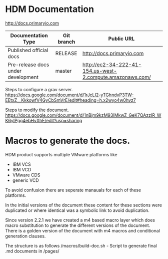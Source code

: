 # HDM Documentation

http://docs.primaryio.com  

|Documentation Type| Git branch| Public URL|
|--|---|---|
|Published official docs| RELEASE | http://docs.primaryio.com  |
|Pre-release docs under development | master | http://ec2-34-222-41-154.us-west-2.compute.amazonaws.com/ |
  
Steps to configure a grav server.
https://docs.google.com/document/d/1rJcLI2-yTGhndvP3TW-EEtxZ__KkkowfV4GyCbSmVrE/edit#heading=h.x2wyo4w0hvz7

Steps to modify the document.
https://docs.google.com/document/d/1nBjm9kzM93IMkwZ_GeK7QAzzIR_WK6yIPgg4ebHvXhE/edit?usp=sharing

# Macros to generate the docs.

HDM product supports multiple VMware platforms like

* IBM VCS
* IBM VCD
* VMware CDS
* generic VCD

To avoid confusion there are seperate manauals for each of these platforms. 

In the initial versions of the document these content for these sections were duplicated or where identical was a symbolic link to avoid duplication. 

Since version 2.2.1 we have created a m4 based macro layer which does macro substitution to generate the different versions of the document. There is a golden version of the document with m4 macros and conditional generation clauses. 

The structure is as follows
/macros/build-doc.sh - Script to generate final .md documents in /pages/
 
